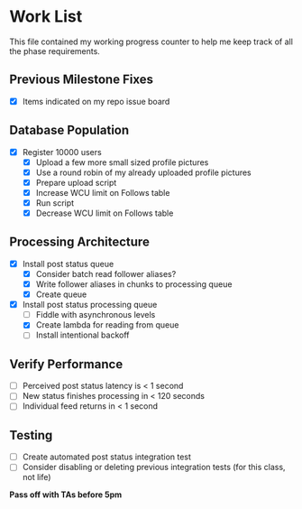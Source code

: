 # Work List

This file contained my working progress counter to help me keep track of all the phase requirements.

## Previous Milestone Fixes

- [x] Items indicated on my repo issue board

## Database Population

- [x] Register 10000 users
  - [x] Upload a few more small sized profile pictures
  - [x] Use a round robin of my already uploaded profile pictures
  - [x] Prepare upload script
  - [x] Increase WCU limit on Follows table
  - [x] Run script
  - [x] Decrease WCU limit on Follows table

## Processing Architecture

- [x] Install post status queue
  - [x] Consider batch read follower aliases?
  - [x] Write follower aliases in chunks to processing queue
  - [x] Create queue
- [x] Install post status processing queue
  - [ ] Fiddle with asynchronous levels
  - [x] Create lambda for reading from queue
  - [ ] Install intentional backoff

## Verify Performance

- [ ] Perceived post status latency is < 1 second
- [ ] New status finishes processing in < 120 seconds
- [ ] Individual feed returns in < 1 second

## Testing

- [ ] Create automated post status integration test
- [ ] Consider disabling or deleting previous integration tests (for this class, not life)

**Pass off with TAs before 5pm**

